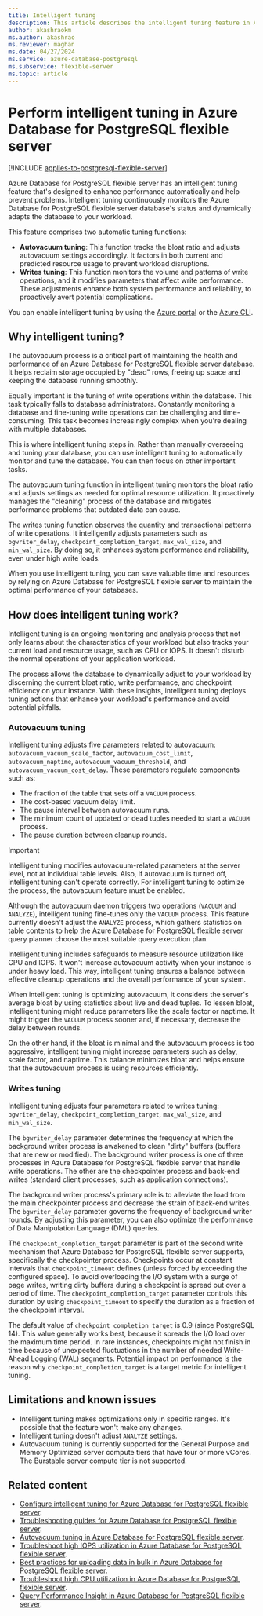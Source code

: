 ```yaml
---
title: Intelligent tuning
description: This article describes the intelligent tuning feature in Azure Database for PostgreSQL flexible server.
author: akashraokm
ms.author: akashrao
ms.reviewer: maghan
ms.date: 04/27/2024
ms.service: azure-database-postgresql
ms.subservice: flexible-server
ms.topic: article
---
```


# Perform intelligent tuning in Azure Database for PostgreSQL flexible server

[!INCLUDE [applies-to-postgresql-flexible-server](~/reusable-content/ce-skilling/azure/includes/postgresql/includes/applies-to-postgresql-flexible-server.md)]

Azure Database for PostgreSQL flexible server has an intelligent tuning feature that's designed to enhance
performance automatically and help prevent problems. Intelligent tuning continuously monitors the Azure Database for PostgreSQL flexible server database's
status and dynamically adapts the database to your workload.

This feature comprises two
automatic tuning functions:

* **Autovacuum tuning**: This function tracks the bloat ratio and adjusts autovacuum settings accordingly. It
  factors in both current and predicted resource usage to prevent workload disruptions.
* **Writes tuning**: This function monitors the volume and patterns of write operations, and it modifies
  parameters that affect write performance. These adjustments enhance both system performance and reliability, to proactively avert potential
  complications.

You can enable intelligent tuning by using the [Azure portal](how-to-enable-intelligent-performance-portal.md) or the [Azure CLI](how-to-enable-intelligent-performance-cli.md).

## Why intelligent tuning?

The autovacuum process is a critical part of maintaining the health and performance of an Azure Database for PostgreSQL flexible server database. It helps
reclaim storage occupied by "dead" rows, freeing up space and keeping the database running smoothly.

Equally important is the tuning of write operations within the database. This task typically falls to database
administrators. Constantly monitoring a database and fine-tuning write operations can be challenging and time-consuming. This
task becomes increasingly complex when you're dealing with multiple databases.

This is where intelligent tuning steps in. Rather than manually overseeing and tuning your database, you can use intelligent
tuning to automatically monitor and tune the
database. You can then focus on other important tasks.

The autovacuum tuning function in intelligent tuning monitors the bloat ratio and adjusts settings as needed for optimal resource utilization. It proactively manages the "cleaning" process of the database and mitigates performance problems that outdated data can cause.

The writes tuning function observes the quantity and transactional patterns of write operations. It intelligently adjusts parameters such as `bgwriter_delay`, `checkpoint_completion_target`, `max_wal_size`, and `min_wal_size`. By doing so, it enhances system performance and reliability, even under high write loads.

When you use intelligent tuning, you can save valuable time and resources by relying on Azure Database for PostgreSQL flexible server to maintain the optimal performance of your databases.

## How does intelligent tuning work?

Intelligent tuning is an ongoing monitoring and analysis process that not only learns about the characteristics of your
workload but also tracks your current load and resource usage, such as CPU or IOPS. It doesn't
disturb the normal operations of your application workload.

The process allows the database to dynamically adjust to your workload by discerning the current bloat ratio, write
performance, and checkpoint efficiency on your instance. With these insights, intelligent tuning deploys tuning
actions that enhance your workload's performance and avoid potential pitfalls.

### Autovacuum tuning

Intelligent tuning adjusts five parameters related to
autovacuum: `autovacuum_vacuum_scale_factor`, `autovacuum_cost_limit`, `autovacuum_naptime`, `autovacuum_vacuum_threshold`,
and `autovacuum_vacuum_cost_delay`. These parameters regulate components such as:

- The fraction of the table that sets off
a `VACUUM` process.
- The cost-based vacuum delay limit.
- The pause interval between autovacuum runs.
- The minimum count of
updated or dead tuples needed to start a `VACUUM` process.
- The pause duration between cleanup rounds.

> [!IMPORTANT]
> Intelligent tuning modifies autovacuum-related parameters at the server level, not at individual table levels. Also, if autovacuum is turned off, intelligent tuning can't operate correctly. For intelligent tuning to optimize the process, the autovacuum feature must be enabled.

Although the autovacuum daemon triggers two operations (`VACUUM` and `ANALYZE`), intelligent tuning fine-tunes only the `VACUUM`
process. This feature currently doesn't adjust the `ANALYZE` process, which gathers statistics on table contents to help the Azure Database for PostgreSQL flexible server query planner choose the
most suitable query execution plan.

Intelligent tuning includes safeguards to measure resource utilization like CPU and IOPS.
It won't increase autovacuum activity when your instance is under heavy load. This way, intelligent
tuning ensures a balance between effective cleanup operations and the overall performance of your system.

When intelligent tuning is optimizing autovacuum, it considers the server's average bloat by using statistics about live and
dead tuples. To lessen bloat, intelligent tuning might reduce parameters like the scale factor or naptime. It might trigger
the `VACUUM` process sooner and, if necessary, decrease the delay between rounds.

On the other hand, if the bloat is minimal and the autovacuum process is too aggressive, intelligent tuning might increase parameters such as delay,
scale factor, and naptime. This balance minimizes bloat and helps ensure that the autovacuum process is using resources efficiently.

### Writes tuning

Intelligent tuning adjusts four parameters related to writes
tuning: `bgwriter_delay`, `checkpoint_completion_target`, `max_wal_size`, and `min_wal_size`.

The `bgwriter_delay` parameter determines the frequency at which the background writer process is awakened to clean "dirty" buffers (buffers that are new or modified). The background writer process is one of three processes in Azure Database for PostgreSQL flexible server
that handle write operations. The other are the checkpointer process and back-end writes (standard client processes, such
as application connections).

The background writer process's primary role is to alleviate the load from the main
checkpointer process and decrease the strain of back-end writes. The `bgwriter_delay` parameter governs the frequency of background writer rounds. By adjusting this parameter, you can also optimize the performance of Data Manipulation Language (DML) queries.

The `checkpoint_completion_target` parameter is part of the second write mechanism that Azure Database for PostgreSQL flexible server supports, specifically
the checkpointer process. Checkpoints occur at constant intervals that `checkpoint_timeout` defines (unless forced by
exceeding the configured space). To avoid overloading the I/O system with a surge of page writes, writing dirty buffers
during a checkpoint is spread out over a period of time. The `checkpoint_completion_target` parameter controls this duration by using `checkpoint_timeout` to specify the duration as a fraction of the checkpoint interval.

The default value of `checkpoint_completion_target` is 0.9 (since PostgreSQL 14). This value generally works best, because it
spreads the I/O load over the maximum time period. In rare instances, checkpoints might not finish in time because of unexpected fluctuations
in the number of needed Write-Ahead Logging (WAL) segments. Potential impact on
performance is the reason why `checkpoint_completion_target` is a target metric for intelligent tuning.

## Limitations and known issues

* Intelligent tuning makes optimizations only in specific ranges. It's possible that the feature won't make any changes.
* Intelligent tuning doesn't adjust `ANALYZE` settings.
* Autovacuum tuning is currently supported for the General Purpose and Memory Optimized server compute tiers that have four or more vCores. The Burstable server compute tier is not supported.

## Related content

- [Configure intelligent tuning for Azure Database for PostgreSQL flexible server](how-to-enable-intelligent-performance-portal.md).
- [Troubleshooting guides for Azure Database for PostgreSQL flexible server](concepts-troubleshooting-guides.md).
- [Autovacuum tuning in Azure Database for PostgreSQL flexible server](how-to-autovacuum-tuning.md).
- [Troubleshoot high IOPS utilization in Azure Database for PostgreSQL flexible server](how-to-high-io-utilization.md).
- [Best practices for uploading data in bulk in Azure Database for PostgreSQL flexible server](how-to-bulk-load-data.md).
- [Troubleshoot high CPU utilization in Azure Database for PostgreSQL flexible server](how-to-high-cpu-utilization.md).
- [Query Performance Insight in Azure Database for PostgreSQL flexible server](concepts-query-performance-insight.md).
